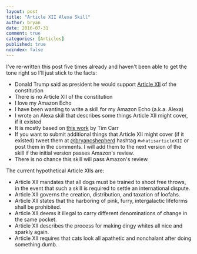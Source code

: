 ```yaml
---
layout: post
title: "Article XII Alexa Skill"
author: bryan
date: 2016-07-31
comment: true
categories: [Articles]
published: true
noindex: false
---
```

I've re-written this post five times already and haven't been able to get the
tone right so I'll just stick to the facts:

- Donald Trump said as president he would support [Article XII](http://abcnews.go.com/Politics/donald-trump-hell-protect-constitutions-article-xii/story?id=40422352) of the constitution
- There is no Article XII of the constitution
- I love my Amazon Echo
- I have been wanting to write a skill for my Amazon Echo (a.k.a. Alexa)
- I wrote an Alexa skill that describes some things Article XII might cover, if it existed
- It is mostly based on [this work](http://www.timcarr.net/?p=372) by Tim Carr
- If you want to submit additional things that Article XII might cover (if it existed) tweet
them at [@bryancshepherd](https://twitter.com/bryancshepherd) hashtag `#whatisarticleXII` or post them in the comments. I will
add them to the next version of the skill if the initial version passes Amazon's
review.
- There is no chance this skill will pass Amazon's review.

The current hypothetical Article XIIs are:
- Article XII mandates that all dogs must be trained to shoot free throws, in
the event that such a skill is required to settle an international dispute.
- Article XII governs the creation, distribution, and taxation of loofahs.
- Article XII states that the harboring of pink, furry, intergalactic lifeforms
shall be prohibited.
- Article XII deems it illegal to carry different denominations of change in the same pocket.
- Article XII describes the process for making dingy whites all nice and sparkly again.
- Article XII requires that cats look all apathetic and nonchalant after doing something dumb.
